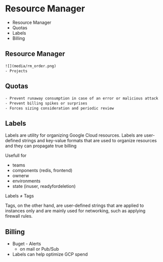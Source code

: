 # Resource Manager

- Resource Manager
- Quotas
- Labels
- Billing

## Resource Manager
    ![](media/rm_order.png)
    - Projects 
## Quotas
    - Prevent runaway consumption in case of an error or malicious attack
    - Prevent billing spikes or surprises
    - Forces sizing consideration and periodic review

## Labels
Labels are utility for organizing Google Cloud resources.
Labels are user-defined strings and key-value formats that are used to organize resources and they can propagate true billing

Usefull for
- teams
- components (redis, frontend)
- ownerw
- environments
- state (inuser, readyfordeletion)

Labels ≠ Tags

Tags, on the other hand, are user-defined strings that are applied to instances only and are mainly used for networking, such as applying firewall rules.


## Billing
- Buget - Alerts
    - on mail or Pub/Sub
- Labels can help optimize GCP spend


